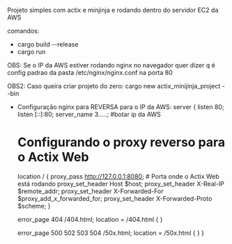 Projeto simples com actix e minjinja e rodando dentro do servidor EC2 da AWS

comandos:
- cargo build --release
- cargo run

OBS: Se o IP da AWS estiver rodando nginx no navegador quer dizer q é config padrao 
da pasta /etc/nginx/nginx.conf na porta 80

OBS2: Caso queira criar projeto do zero: cargo new actix_minijinja_project --bin



- Configuração nginx para REVERSA para o IP da AWS:
server {
    listen       80;
    listen       [::]:80;
    server_name  3.....; #botar ip da AWS

    # Configurando o proxy reverso para o Actix Web
    location / {
        proxy_pass http://127.0.0.1:8080;  # Porta onde o Actix Web está rodando
        proxy_set_header Host $host;
        proxy_set_header X-Real-IP $remote_addr;
        proxy_set_header X-Forwarded-For $proxy_add_x_forwarded_for;
        proxy_set_header X-Forwarded-Proto $scheme;
    }

    error_page 404 /404.html;
    location = /404.html {
    }

    error_page 500 502 503 504 /50x.html;
    location = /50x.html {
    }
}

